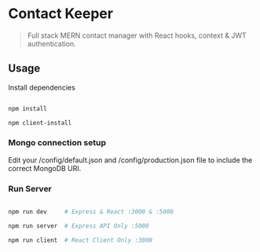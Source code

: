 # Contact Keeper



> Full stack MERN contact manager with React hooks, context & JWT authentication.



## Usage



Install dependencies



```bash

npm install

npm client-install

```



### Mongo connection setup



Edit your /config/default.json and /config/production.json  file to include the correct MongoDB URI.



### Run Server



```bash

npm run dev     # Express & React :3000 & :5000

npm run server  # Express API Only :5000

npm run client  # React Client Only :3000

```


